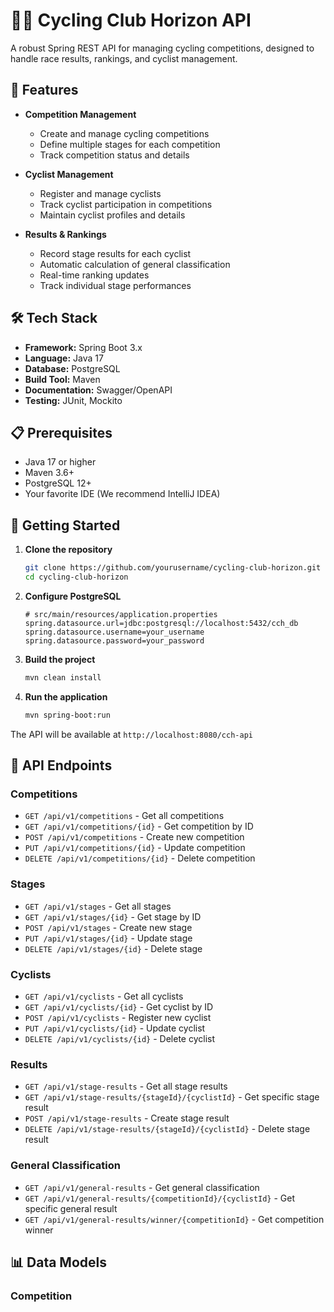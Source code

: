 # 🚴‍♂️ Cycling Club Horizon API

A robust Spring REST API for managing cycling competitions, designed to handle race results, rankings, and cyclist management.

## 🌟 Features

- **Competition Management**
  - Create and manage cycling competitions
  - Define multiple stages for each competition
  - Track competition status and details

- **Cyclist Management**
  - Register and manage cyclists
  - Track cyclist participation in competitions
  - Maintain cyclist profiles and details

- **Results & Rankings**
  - Record stage results for each cyclist
  - Automatic calculation of general classification
  - Real-time ranking updates
  - Track individual stage performances

## 🛠 Tech Stack

- **Framework:** Spring Boot 3.x
- **Language:** Java 17
- **Database:** PostgreSQL
- **Build Tool:** Maven
- **Documentation:** Swagger/OpenAPI
- **Testing:** JUnit, Mockito

## 📋 Prerequisites

- Java 17 or higher
- Maven 3.6+
- PostgreSQL 12+
- Your favorite IDE (We recommend IntelliJ IDEA)

## 🚀 Getting Started

1. **Clone the repository**
   ```bash
   git clone https://github.com/yourusername/cycling-club-horizon.git
   cd cycling-club-horizon
   ```

2. **Configure PostgreSQL**
   ```properties
   # src/main/resources/application.properties
   spring.datasource.url=jdbc:postgresql://localhost:5432/cch_db
   spring.datasource.username=your_username
   spring.datasource.password=your_password
   ```

3. **Build the project**
   ```bash
   mvn clean install
   ```

4. **Run the application**
   ```bash
   mvn spring-boot:run
   ```

The API will be available at `http://localhost:8080/cch-api`

## 🔄 API Endpoints

### Competitions
- `GET /api/v1/competitions` - Get all competitions
- `GET /api/v1/competitions/{id}` - Get competition by ID
- `POST /api/v1/competitions` - Create new competition
- `PUT /api/v1/competitions/{id}` - Update competition
- `DELETE /api/v1/competitions/{id}` - Delete competition

### Stages
- `GET /api/v1/stages` - Get all stages
- `GET /api/v1/stages/{id}` - Get stage by ID
- `POST /api/v1/stages` - Create new stage
- `PUT /api/v1/stages/{id}` - Update stage
- `DELETE /api/v1/stages/{id}` - Delete stage

### Cyclists
- `GET /api/v1/cyclists` - Get all cyclists
- `GET /api/v1/cyclists/{id}` - Get cyclist by ID
- `POST /api/v1/cyclists` - Register new cyclist
- `PUT /api/v1/cyclists/{id}` - Update cyclist
- `DELETE /api/v1/cyclists/{id}` - Delete cyclist

### Results
- `GET /api/v1/stage-results` - Get all stage results
- `GET /api/v1/stage-results/{stageId}/{cyclistId}` - Get specific stage result
- `POST /api/v1/stage-results` - Create stage result
- `DELETE /api/v1/stage-results/{stageId}/{cyclistId}` - Delete stage result

### General Classification
- `GET /api/v1/general-results` - Get general classification
- `GET /api/v1/general-results/{competitionId}/{cyclistId}` - Get specific general result
- `GET /api/v1/general-results/winner/{competitionId}` - Get competition winner

## 📊 Data Models

### Competition
